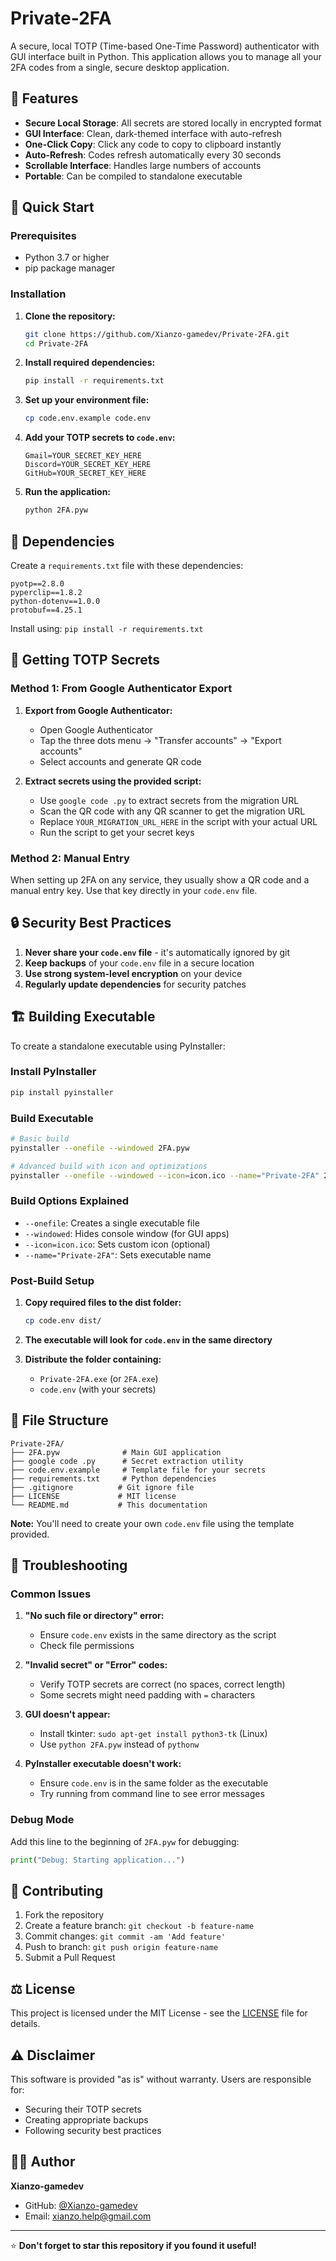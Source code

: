 # Private-2FA

A secure, local TOTP (Time-based One-Time Password) authenticator with GUI interface built in Python. This application allows you to manage all your 2FA codes from a single, secure desktop application.

## 🔐 Features

- **Secure Local Storage**: All secrets are stored locally in encrypted format
- **GUI Interface**: Clean, dark-themed interface with auto-refresh
- **One-Click Copy**: Click any code to copy to clipboard instantly
- **Auto-Refresh**: Codes refresh automatically every 30 seconds
- **Scrollable Interface**: Handles large numbers of accounts
- **Portable**: Can be compiled to standalone executable

## 🚀 Quick Start

### Prerequisites

- Python 3.7 or higher
- pip package manager

### Installation

1. **Clone the repository:**
   ```bash
   git clone https://github.com/Xianzo-gamedev/Private-2FA.git
   cd Private-2FA
   ```

2. **Install required dependencies:**
   ```bash
   pip install -r requirements.txt
   ```

3. **Set up your environment file:**
   ```bash
   cp code.env.example code.env
   ```

4. **Add your TOTP secrets to `code.env`:**
   ```
   Gmail=YOUR_SECRET_KEY_HERE
   Discord=YOUR_SECRET_KEY_HERE
   GitHub=YOUR_SECRET_KEY_HERE
   ```

5. **Run the application:**
   ```bash
   python 2FA.pyw
   ```

## 🔧 Dependencies

Create a `requirements.txt` file with these dependencies:

```
pyotp==2.8.0
pyperclip==1.8.2
python-dotenv==1.0.0
protobuf==4.25.1
```

Install using: `pip install -r requirements.txt`

## 📱 Getting TOTP Secrets

### Method 1: From Google Authenticator Export

1. **Export from Google Authenticator:**
   - Open Google Authenticator
   - Tap the three dots menu → "Transfer accounts" → "Export accounts"
   - Select accounts and generate QR code

2. **Extract secrets using the provided script:**
   - Use `google code .py` to extract secrets from the migration URL
   - Scan the QR code with any QR scanner to get the migration URL
   - Replace `YOUR_MIGRATION_URL_HERE` in the script with your actual URL
   - Run the script to get your secret keys

### Method 2: Manual Entry

When setting up 2FA on any service, they usually show a QR code and a manual entry key. Use that key directly in your `code.env` file.

## 🔒 Security Best Practices

1. **Never share your `code.env` file** - it's automatically ignored by git
2. **Keep backups** of your `code.env` file in a secure location
3. **Use strong system-level encryption** on your device
4. **Regularly update dependencies** for security patches

## 🏗️ Building Executable

To create a standalone executable using PyInstaller:

### Install PyInstaller

```bash
pip install pyinstaller
```

### Build Executable

```bash
# Basic build
pyinstaller --onefile --windowed 2FA.pyw

# Advanced build with icon and optimizations
pyinstaller --onefile --windowed --icon=icon.ico --name="Private-2FA" 2FA.pyw
```

### Build Options Explained

- `--onefile`: Creates a single executable file
- `--windowed`: Hides console window (for GUI apps)
- `--icon=icon.ico`: Sets custom icon (optional)
- `--name="Private-2FA"`: Sets executable name

### Post-Build Setup

1. **Copy required files to the dist folder:**
   ```bash
   cp code.env dist/
   ```

2. **The executable will look for `code.env` in the same directory**

3. **Distribute the folder containing:**
   - `Private-2FA.exe` (or `2FA.exe`)
   - `code.env` (with your secrets)

## 📁 File Structure

```
Private-2FA/
├── 2FA.pyw              # Main GUI application
├── google code .py      # Secret extraction utility
├── code.env.example     # Template file for your secrets
├── requirements.txt     # Python dependencies
├── .gitignore          # Git ignore file
├── LICENSE             # MIT license
└── README.md           # This documentation
```

**Note:** You'll need to create your own `code.env` file using the template provided.

## 🚨 Troubleshooting

### Common Issues

1. **"No such file or directory" error:**
   - Ensure `code.env` exists in the same directory as the script
   - Check file permissions

2. **"Invalid secret" or "Error" codes:**
   - Verify TOTP secrets are correct (no spaces, correct length)
   - Some secrets might need padding with `=` characters

3. **GUI doesn't appear:**
   - Install tkinter: `sudo apt-get install python3-tk` (Linux)
   - Use `python 2FA.pyw` instead of `pythonw`

4. **PyInstaller executable doesn't work:**
   - Ensure `code.env` is in the same folder as the executable
   - Try running from command line to see error messages

### Debug Mode

Add this line to the beginning of `2FA.pyw` for debugging:
```python
print("Debug: Starting application...")
```

## 🤝 Contributing

1. Fork the repository
2. Create a feature branch: `git checkout -b feature-name`
3. Commit changes: `git commit -am 'Add feature'`
4. Push to branch: `git push origin feature-name`
5. Submit a Pull Request

## ⚖️ License

This project is licensed under the MIT License - see the [LICENSE](LICENSE) file for details.

## ⚠️ Disclaimer

This software is provided "as is" without warranty. Users are responsible for:
- Securing their TOTP secrets
- Creating appropriate backups
- Following security best practices

## 👨‍💻 Author

**Xianzo-gamedev**
- GitHub: [@Xianzo-gamedev](https://github.com/Xianzo-gamedev)
- Email: xianzo.help@gmail.com

---

⭐ **Don't forget to star this repository if you found it useful!**
